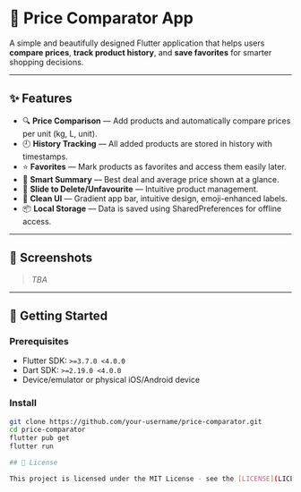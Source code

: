 # 🛒 Price Comparator App

A simple and beautifully designed Flutter application that helps users **compare prices**, **track product history**, and **save favorites** for smarter shopping decisions.

---

## ✨ Features

- 🔍 **Price Comparison** — Add products and automatically compare prices per unit (kg, L, unit).
- 🕘 **History Tracking** — All added products are stored in history with timestamps.
- ⭐ **Favorites** — Mark products as favorites and access them easily later.
- 🧾 **Smart Summary** — Best deal and average price shown at a glance.
- 🧹 **Slide to Delete/Unfavourite** — Intuitive product management.
- 🎨 **Clean UI** — Gradient app bar, intuitive design, emoji-enhanced labels.
- 📦 **Local Storage** — Data is saved using SharedPreferences for offline access.

---

## 📱 Screenshots

> _TBA_

---

## 🚀 Getting Started

### Prerequisites

- Flutter SDK: `>=3.7.0 <4.0.0`
- Dart SDK: `>=2.19.0 <4.0.0`
- Device/emulator or physical iOS/Android device

### Install

```bash
git clone https://github.com/your-username/price-comparator.git
cd price-comparator
flutter pub get
flutter run

## 📄 License

This project is licensed under the MIT License - see the [LICENSE](LICENSE) file for details.
